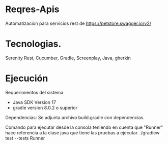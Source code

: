 # Reqres-Apis
Automatizacion para servicios rest de https://petstore.swagger.io/v2/
# Tecnologias.

Serenity Rest, Cucumber, Gradle, Screenplay, Java, gherkin

# Ejecución

Requerimientos del sistema
* Java SDK Version 17
* gradle version 8.0.2 o superior

Dependencias:
Se adjunta archivo build.gradle con dependencias.

Comando para ejecutar desde la consola teniendo en cuenta que "Runner" hace referencia a la clase java que tiene las pruebas a ejecutar.
./gradlew test --tests Runner



